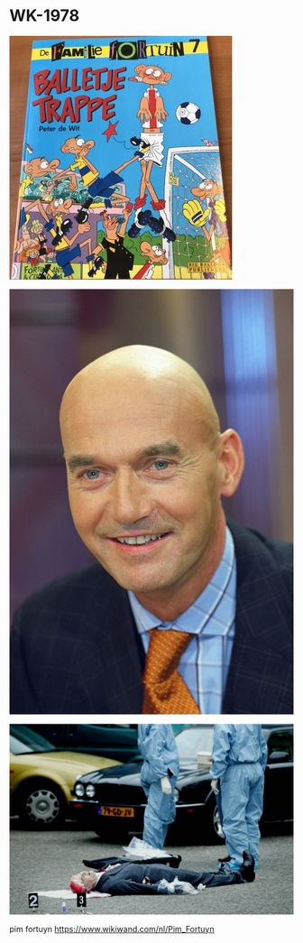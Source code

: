 WK-1978
=======
![](https://github.com/nondejus/WK-1978/blob/main/familie%20fortuin/balletje%20trappe/image0-e1598873499569.jpg)

![](https://github.com/nondejus/WK-1978/blob/main/familie%20fortuin/6edb3c2d-a8a2-4ddb-bb99-36c37ad9385f.jpg)

![](https://github.com/nondejus/WK-1978/blob/main/familie%20fortuin/download%20(12).jpeg)

pim fortuyn
https://www.wikiwand.com/nl/Pim_Fortuyn

